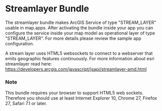 # Streamlayer Bundle
The streamlayer bundle makes ArcGIS Service of type "STREAM_LAYER" usable in map.apps. After activating the bundle inside your app you can configure the service inside your map model as operational layer of type "STREAM_LAYER". For more details please review the sample app configuration.

A stream layer uses HTML5 websockets to connect to a webserver that emits geographic features continuously. For more information about esri streamlayer read here: https://developers.arcgis.com/javascript/jsapi/streamlayer-amd.html

### Note ###
This bundle requires your browser to support HTML5 web sockets. Therefore you should use at least Internet Explorer 10, Chrome 27, Firefox 27, Safari 7.1 or later.
